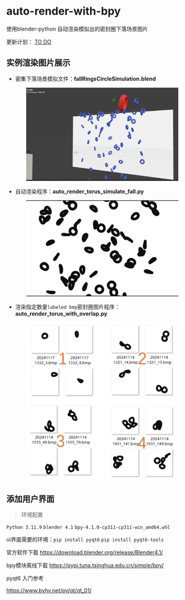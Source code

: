 # auto-render-with-bpy

使用blender-python 自动渲染模拟出的密封圈下落场景图片

更新计划：
[TO DO](./TODO.md)

## 实例渲染图片展示

- 密集下落场景模拟文件：**fallRingsCircleSimulation.blend**

<div align="center"><img src=https://raw.githubusercontent.com/conf-haolee/Images/master/PicGoImg/202411201637695.png width=400px /></div>

- 自动渲染程序：**auto_render_torus_simulate_fall.py**

<div align="center"><img src=https://raw.githubusercontent.com/conf-haolee/Images/master/PicGoImg/202411201713357.png width=400px /></div>

- 渲染指定数量`labeled bmp`密封圈图片程序：**auto_render_torus_with_overlap.py**

<div align="center"><img src=https://raw.githubusercontent.com/conf-haolee/Images/master/PicGoImg/202411201721298.png width=400px /></div>



## 添加用户界面






> 环境配置

`Python 3.11.9`
`blender 4.1`
`bpy-4.1.0-cp311-cp311-win_amd64.whl`

ui界面需要的环境：`pip install pyqt6`
`pip install pyqt6-tools`

官方软件下载
https://download.blender.org/release/Blender4.1/

bpy模块离线下载
https://pypi.tuna.tsinghua.edu.cn/simple/bpy/

pyqt6 入门参考

https://www.byhy.net/py/qt/qt_01/
